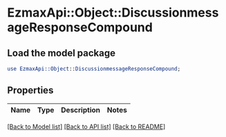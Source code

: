 # EzmaxApi::Object::DiscussionmessageResponseCompound

## Load the model package
```perl
use EzmaxApi::Object::DiscussionmessageResponseCompound;
```

## Properties
Name | Type | Description | Notes
------------ | ------------- | ------------- | -------------

[[Back to Model list]](../README.md#documentation-for-models) [[Back to API list]](../README.md#documentation-for-api-endpoints) [[Back to README]](../README.md)


